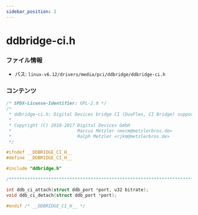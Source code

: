```yaml
---
sidebar_position: 2
---
```

# ddbridge-ci.h

### ファイル情報

- パス: `linux-v6.12/drivers/media/pci/ddbridge/ddbridge-ci.h`

### コンテンツ

```h
/* SPDX-License-Identifier: GPL-2.0 */
/*
 * ddbridge-ci.h: Digital Devices bridge CI (DuoFlex, CI Bridge) support
 *
 * Copyright (C) 2010-2017 Digital Devices GmbH
 *                         Marcus Metzler <mocm@metzlerbros.de>
 *                         Ralph Metzler <rjkm@metzlerbros.de>
 */

#ifndef __DDBRIDGE_CI_H__
#define __DDBRIDGE_CI_H__

#include "ddbridge.h"

/******************************************************************************/

int ddb_ci_attach(struct ddb_port *port, u32 bitrate);
void ddb_ci_detach(struct ddb_port *port);

#endif /* __DDBRIDGE_CI_H__ */

```
